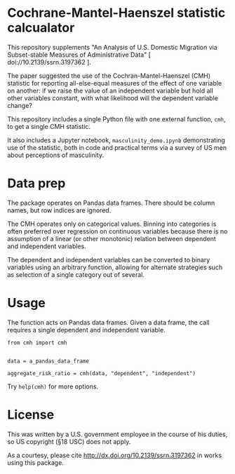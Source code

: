 Cochrane-Mantel-Haenszel statistic calcualator
=======

This repository supplements "An Analysis of U.S. Domestic Migration via Subset-stable Measures of Administrative Data" [ doi://10.2139/ssrn.3197362 ].

The paper suggested the use of the Cochran-Mantel-Haenszel (CMH) statistic for reporting
all-else-equal measures of the effect of one variable on another:
if we raise the value of an independent variable but hold all other variables constant,
with what likelihood will the dependent variable change?

This repository includes a single Python file with one external function, `cmh`, to get a
single CMH statistic.

It also includes a Jupyter notebook, `masculinity_demo.ipynb` demonstrating use of the statistic, both in code and
practical terms via a survey of US men about perceptions of masculinity.

Data prep
====

The package operates on Pandas data frames. There should be column names, but row indices
are ignored.

The CMH operates only on categorical values. Binning into categories is often preferred
over regression on continuous variables because there is no assumption of a linear (or
other monotonic) relation between dependent and independent variables.

The dependent and independent variables can be converted to binary variables using an
arbitrary function, allowing for alternate strategies such as selection of a single
category out of several.

Usage
====

The function acts on Pandas data frames. Given a data frame, the call requires a single
dependent and independent variable.


```
from cmh import cmh


data = a_pandas_data_frame

aggregate_risk_ratio = cmh(data, "dependent", "independent")
```

Try `help(cmh)` for more options.


License
====
This was written by a U.S. government employee in the course of his duties, so US copyright (§18 USC) does not apply.

As a courtesy, please cite http://dx.doi.org/10.2139/ssrn.3197362 in works using this package.
